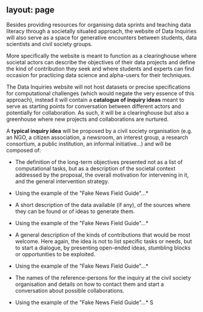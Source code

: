 layout: page
---
Besides providing resources for organising data sprints and teaching data literacy through a societally situated approach, the website of Data Inquiries will also serve as a space for generative encounters between students, data scientists and civil society groups.
 
More specifically the website is meant to function as a clearinghouse where societal actors can describe the objectives of their data projects and define the kind of contribution they seek and where students and experts can find occasion for practicing data science and alpha-users for their techniques. 
 
The Data Inquiries website will not host datasets or precise specifications for computational challenges (which would negate the very essence of this approach), instead it will contain a **catalogue of inquiry ideas** meant to serve as starting points for conversation between different actors and potentially for collaboration. As such, it will be a clearinghouse but also a greenhouse where new projects and collaborations are nurtured.
 
A **typical inquiry idea** will be proposed by a civil society organisation (e.g. an NGO, a citizen association, a newsroom, an interest group, a research consortium, a public institution, an informal initiative...) and will be composed of:
* The definition of the long-term objectives presented not as a list of computational tasks, but as a description of the societal context addressed by the proposal, the overall motivation for intervening  in it, and the general intervention strategy.
* Using the example of the "Fake News Field Guide"...*
 
* A short description of the data available (if any), of the sources where they can be found or of ideas to generate them.
* Using the example of the "Fake News Field Guide"...*
 
* A general description of the kinds of contributions that would be most welcome. Here again, the idea is not to list specific tasks or needs, but to start a dialogue, by presenting open-ended ideas, stumbling blocks or opportunities to be exploited.
* Using the example of the "Fake News Field Guide"...*
 
* The names of the reference-persons for the inquiry at the civil society organisation and details on how to contact them and start a conversation about possible collaborations.
 * Using the example of the "Fake News Field Guide"...*
S